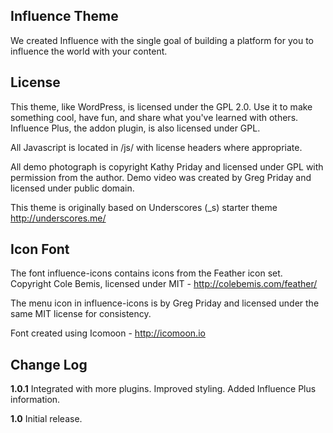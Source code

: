 Influence Theme
---------------
We created Influence with the single goal of building a platform for you to influence the world with your content.

License
---------------
This theme, like WordPress, is licensed under the GPL 2.0. Use it to make something cool, have fun, and share what you've learned with others. Influence Plus, the addon plugin, is also licensed under GPL.

All Javascript is located in /js/ with license headers where appropriate.

All demo photograph is copyright Kathy Priday and licensed under GPL with permission from the author. Demo video was created by Greg Priday and licensed under public domain.

This theme is originally based on Underscores (_s) starter theme http://underscores.me/

Icon Font
---------------
The font influence-icons contains icons from the Feather icon set. Copyright Cole Bemis, licensed under MIT - http://colebemis.com/feather/

The menu icon in influence-icons is by Greg Priday and licensed under the same MIT license for consistency.

Font created using Icomoon - http://icomoon.io

Change Log
---------------

**1.0.1**
Integrated with more plugins.
Improved styling.
Added Influence Plus information.

**1.0**
Initial release.